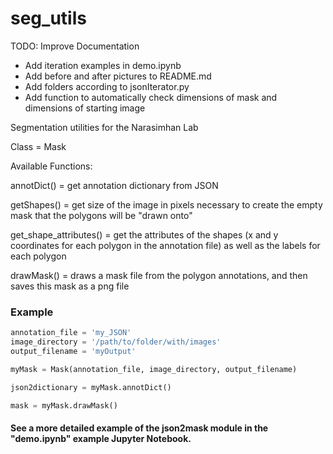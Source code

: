 # seg_utils

TODO: Improve Documentation
* Add iteration examples in demo.ipynb
* Add before and after pictures to README.md
* Add folders according to jsonIterator.py
* Add function to automatically check dimensions of mask and dimensions of starting image

Segmentation utilities for the Narasimhan Lab

Class = Mask

Available Functions:

annotDict() = get annotation dictionary from JSON

getShapes() = get size of the image in pixels necessary to create the empty mask that the polygons will be "drawn onto"

get_shape_attributes() = get the attributes of the shapes (x and y coordinates for each polygon in the annotation file) as well as the labels for each polygon

drawMask() = draws a mask file from the polygon annotations, and then saves this mask as a png file

### Example
```Python
annotation_file = 'my_JSON'
image_directory = '/path/to/folder/with/images'
output_filename = 'myOutput'

myMask = Mask(annotation_file, image_directory, output_filename)

json2dictionary = myMask.annotDict()

mask = myMask.drawMask()
```

#### See a more detailed example of the json2mask module in the "demo.ipynb" example Jupyter Notebook.
